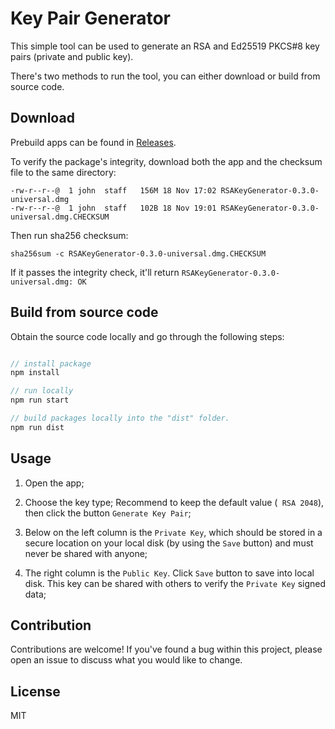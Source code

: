 # Key Pair Generator

This simple tool can be used to generate an RSA and Ed25519 PKCS#8 key pairs (private and public key).

There's two methods to run the tool, you can either download or build from source code.

## Download
Prebuild apps can be found in [Releases](https://github.com/binance/rsa-key-generator/releases).

To verify the package's integrity, download both the app and the checksum file to the same directory:

```shell
-rw-r--r--@  1 john  staff   156M 18 Nov 17:02 RSAKeyGenerator-0.3.0-universal.dmg
-rw-r--r--@  1 john  staff   102B 18 Nov 19:01 RSAKeyGenerator-0.3.0-universal.dmg.CHECKSUM
```

Then run sha256 checksum:

```shell
sha256sum -c RSAKeyGenerator-0.3.0-universal.dmg.CHECKSUM
```

If it passes the integrity check, it'll return `RSAKeyGenerator-0.3.0-universal.dmg: OK`

## Build from source code

Obtain the source code locally and go through the following steps: 

```javascript

// install package
npm install

// run locally
npm run start

// build packages locally into the "dist" folder.
npm run dist

```

## Usage

1. Open the app;

2. Choose the key type; Recommend to keep the default value (` RSA 2048`), then click the button `Generate Key Pair`;

3. Below on the left column is the `Private Key`, which should be stored in a secure location on your local disk (by using the `Save` button) and must never be shared with anyone;

4. The right column is the `Public Key`. Click `Save` button to save into local disk. This key can be shared with others to verify the `Private Key` signed data;

## Contribution
Contributions are welcome!
If you've found a bug within this project, please open an issue to discuss what you would like to change.

## License
MIT
